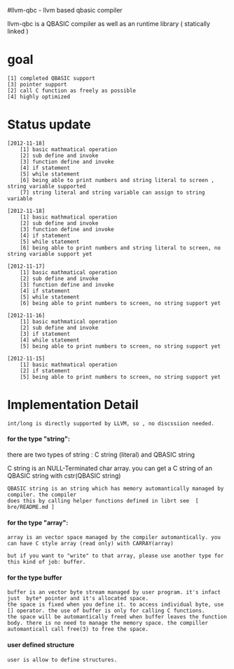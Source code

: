 #llvm-qbc - llvm based qbasic compiler

llvm-qbc is a QBASIC compiler as well as an runtime library ( statically linked )


# goal
	[1]	completed QBASIC support
	[3] pointer support
	[2]	call C function as freely as possible
	[4] highly optimized

# Status update
	[2012-11-18]
		[1] basic mathmatical operation
		[2] sub define and invoke
		[3] function define and invoke
		[4] if statement
		[5] while statement
		[6]	being able to print numbers and string literal to screen ,  string variable supported
		[7]	string literal and string variable can assign to string variable

	[2012-11-18]
		[1] basic mathmatical operation
		[2] sub define and invoke
		[3] function define and invoke
		[4] if statement
		[5] while statement
		[6]	being able to print numbers and string literal to screen, no string variable support yet

	[2012-11-17]
		[1] basic mathmatical operation
		[2] sub define and invoke
		[3] function define and invoke
		[4] if statement
		[5] while statement
		[6]	being able to print numbers to screen, no string support yet

	[2012-11-16]
		[1] basic mathmatical operation
		[2] sub define and invoke
		[3] if statement
		[4] while statement
		[5]	being able to print numbers to screen, no string support yet

	[2012-11-15]
		[1] basic mathmatical operation
		[2] if statement
		[5]	being able to print numbers to screen, no string support yet


# Implementation Detail

	int/long is directly supported by LLVM, so , no discssiion needed.

####	for the type "string":

 there are two types of string :
		 C string (literal) and QBASIC string

C string is an NULL-Terminated char array. you can get a C string of an QBASIC string with
	cstr(QBASIC string)

	QBASIC string is an string which has memory automantically managed by compiler. the compiler
	does this by calling helper functions defined in librt see  [ bre/README.md ]

#### for the type "array":

	array is an vector space managed by the compiler automantically. you can have C style array (read only) with CARRAY(array) 

	but if you want to "write" to that array, please use another type for this kind of job: buffer.

#### for the type buffer

	buffer is an vector byte stream managed by user program. it's infact just  byte* pointer and it's allocated space.
	the space is fixed when you define it. to access individual byte, use [] operator. the use of buffer is only for calling C functions.
	the space will be automantically freed when buffer leaves the function body. there is no need to manage the memory space. the compiller automanticall call free(3) to free the space.

#### user defined structure

	user is allow to define structures. 
